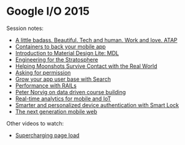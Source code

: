# Google I/O 2015

Session notes:

 - [A little badass. Beautiful. Tech and human. Work and love. ATAP](notes/A_little_badass__Beautiful__Tech_and_human__Work_and_love__ATAP_.md)
 - [Containers to back your mobile app](notes/Containers_to_back_your_mobile_app.md)
 - [Introduction to Material Design Lite: MDL](notes/Introduction_to_Material_Design_Lite__MDL.md)
 - [Engineering for the Stratosphere](notes/Engineering_for_the_Stratosphere.md)
 - [Helping Moonshots Survive Contact with the Real World](notes/Helping_Moonshots_Survive_Contact_with_the_Real_World.md)
 - [Asking for permission](notes/Asking_for_permission.md)
 - [Grow your app user base with Search](notes/Grow_your__app__user_base_with_Search.md)
 - [Performance with RAILs](notes/Performance_with_RAILs.md)
 - [Peter Norvig on data driven course building](notes/Peter_Norvig_on_data_driven_course_building.md)
 - [Real-time analytics for mobile and IoT](notes/Real-time_analytics_for_mobile_and_IoT.md)
 - [Smarter and personalized device authentication with Smart Lock](notes/Smarter_and_personalized_device_authentication_with_Smart_Lock.md)
 - [The next generation mobile web](notes/The_next_generation_mobile_web.md)

Other videos to watch:
 - [Supercharging page load](https://www.youtube.com/watch?v=d5_6yHixpsQ)
 